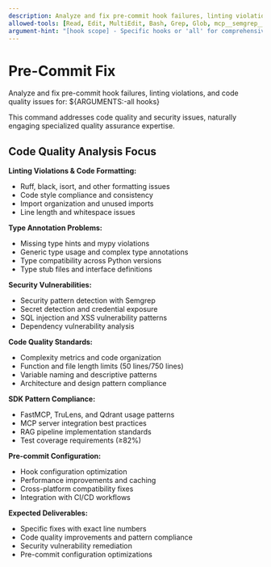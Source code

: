 ```yaml
---
description: Analyze and fix pre-commit hook failures, linting violations, and code quality issues
allowed-tools: [Read, Edit, MultiEdit, Bash, Grep, Glob, mcp__semgrep__security_check, mcp__semgrep__semgrep_scan]
argument-hint: "[hook scope] - Specific hooks or 'all' for comprehensive analysis"
---
```


# Pre-Commit Fix

Analyze and fix pre-commit hook failures, linting violations, and code quality issues for: ${ARGUMENTS:-all hooks}

This command addresses code quality and security issues, naturally engaging specialized quality assurance expertise.

## Code Quality Analysis Focus

**Linting Violations & Code Formatting:**
- Ruff, black, isort, and other formatting issues
- Code style compliance and consistency
- Import organization and unused imports
- Line length and whitespace issues

**Type Annotation Problems:**
- Missing type hints and mypy violations
- Generic type usage and complex type annotations
- Type compatibility across Python versions
- Type stub files and interface definitions

**Security Vulnerabilities:**
- Security pattern detection with Semgrep
- Secret detection and credential exposure
- SQL injection and XSS vulnerability patterns
- Dependency vulnerability analysis

**Code Quality Standards:**
- Complexity metrics and code organization
- Function and file length limits (50 lines/750 lines)
- Variable naming and descriptive patterns
- Architecture and design pattern compliance

**SDK Pattern Compliance:**
- FastMCP, TruLens, and Qdrant usage patterns
- MCP server integration best practices
- RAG pipeline implementation standards
- Test coverage requirements (≥82%)

**Pre-commit Configuration:**
- Hook configuration optimization
- Performance improvements and caching
- Cross-platform compatibility fixes
- Integration with CI/CD workflows

**Expected Deliverables:**
- Specific fixes with exact line numbers
- Code quality improvements and pattern compliance
- Security vulnerability remediation
- Pre-commit configuration optimizations
